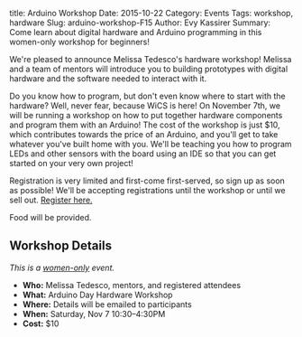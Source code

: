 title: Arduino Workshop
Date: 2015-10-22
Category: Events
Tags: workshop, hardware
Slug: arduino-workshop-F15
Author: Evy Kassirer
Summary: Come learn about digital hardware and Arduino programming in this women-only workshop for beginners!

We're pleased to announce Melissa Tedesco's hardware workshop! Melissa and a 
team of mentors will introduce you to building prototypes with digital hardware 
and the software needed to interact with it.

Do you know how to program, but don't even know where to start with the
hardware? Well, never fear, because WiCS is here! On November 7th, we will be
running a workshop on how to put together hardware components and program them
with an Arduino!  The cost of the workshop is just $10, which contributes 
towards the price of an Arduino, and you'll get to take whatever you've built 
home with you. We'll be teaching you how to program LEDs and other sensors with 
the board using an IDE so that you can get started on your very own project!

Registration is very limited and first-come first-served, so sign up as soon as
possible! We'll be accepting registrations until the workshop or until we sell 
out. [Register here.](https://goo.gl/KPN4nf)

Food will be provided.

## Workshop Details ##

*This is a [women-only]({filename}/pages/faq.md) event.*

+ **Who:** Melissa Tedesco, mentors, and registered attendees
+ **What:** Arduino Day Hardware Workshop
+ **Where:** Details will be emailed to participants
+ **When:** Saturday, Nov 7 10:30&ndash;4:30PM
+ **Cost:** $10
